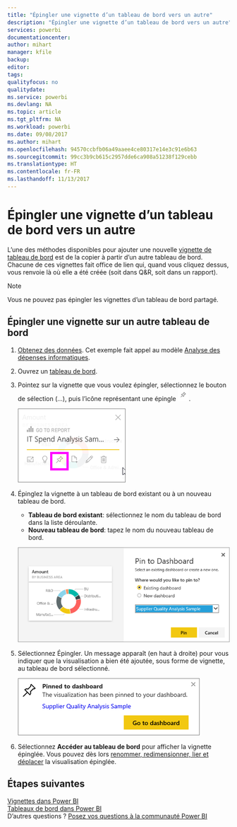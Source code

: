 ```yaml
---
title: "Épingler une vignette d’un tableau de bord vers un autre"
description: "Épingler une vignette d’un tableau de bord vers un autre"
services: powerbi
documentationcenter: 
author: mihart
manager: kfile
backup: 
editor: 
tags: 
qualityfocus: no
qualitydate: 
ms.service: powerbi
ms.devlang: NA
ms.topic: article
ms.tgt_pltfrm: NA
ms.workload: powerbi
ms.date: 09/08/2017
ms.author: mihart
ms.openlocfilehash: 94570ccbfb06a49aaee4ce80317e14e3c91e6b63
ms.sourcegitcommit: 99cc3b9cb615c2957dde6ca908a51238f129cebb
ms.translationtype: HT
ms.contentlocale: fr-FR
ms.lasthandoff: 11/13/2017
---
```

# <a name="pin-a-tile-from-one-dashboard-to-another-dashboard"></a>Épingler une vignette d’un tableau de bord vers un autre
L’une des méthodes disponibles pour ajouter une nouvelle [vignette de tableau de bord](service-dashboard-tiles.md) est de la copier à partir d’un autre tableau de bord. Chacune de ces vignettes fait office de lien qui, quand vous cliquez dessus, vous renvoie là où elle a été créée (soit dans Q&R, soit dans un rapport). 

> [!NOTE]
> Vous ne pouvez pas épingler les vignettes d’un tableau de bord partagé.
> 
> 

## <a name="pin-a-tile-to-another-dashboard"></a>Épingler une vignette sur un autre tableau de bord
1. [Obtenez des données](service-get-data.md). Cet exemple fait appel au modèle [Analyse des dépenses informatiques](sample-it-spend.md).
2. Ouvrez un [tableau de bord](service-dashboards.md).
3. Pointez sur la vignette que vous voulez épingler, sélectionnez le bouton de sélection (...), puis l’icône représentant une épingle ![](media/service-pin-tile-to-another-dashboard/pbi_pintile.png).  
   
   ![](media/service-pin-tile-to-another-dashboard/power-bi-tile-menu.png)
4. Épinglez la vignette à un tableau de bord existant ou à un nouveau tableau de bord. 
   
   * **Tableau de bord existant**: sélectionnez le nom du tableau de bord dans la liste déroulante.
   * **Nouveau tableau de bord**: tapez le nom du nouveau tableau de bord.
   
   ![](media/service-pin-tile-to-another-dashboard/pbi_pintoanotherdash.png)
5. Sélectionnez Épingler.
   Un message apparaît (en haut à droite) pour vous indiquer que la visualisation a bien été ajoutée, sous forme de vignette, au tableau de bord sélectionné.
   
   ![](media/service-pin-tile-to-another-dashboard/power-bi-pin-success.png)
6. Sélectionnez **Accéder au tableau de bord** pour afficher la vignette épinglée. Vous pouvez dès lors [renommer, redimensionner, lier et déplacer](service-dashboard-edit-tile.md) la visualisation épinglée.

## <a name="next-steps"></a>Étapes suivantes
[Vignettes dans Power BI](service-dashboard-tiles.md)  
[Tableaux de bord dans Power BI](service-dashboards.md)  
D’autres questions ? [Posez vos questions à la communauté Power BI](http://community.powerbi.com/)

